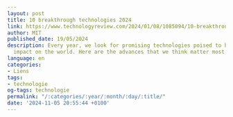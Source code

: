 ```yaml
---
layout: post
title: 10 breakthrough technologies 2024
link: https://www.technologyreview.com/2024/01/08/1085094/10-breakthrough-technologies-2024
author: MIT
published_date: 19/05/2024
description: Every year, we look for promising technologies poised to have a real
  impact on the world. Here are the advances that we think matter most right now.
language: en
categories:
- Liens
tags:
- technologie
og-tags: technologie
permalink: "/:categories/:year/:month/:day/:title/"
date: '2024-11-05 20:55:44 +0100'
---
```

